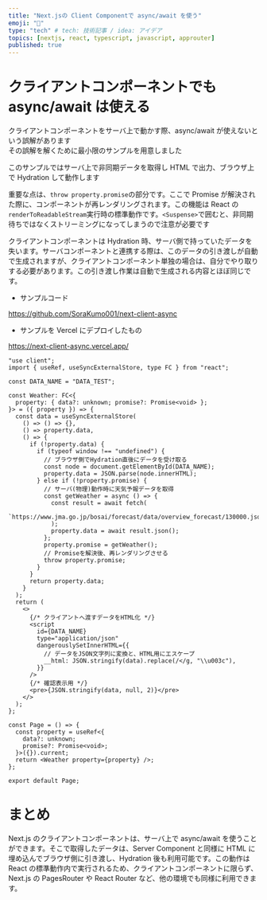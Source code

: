 ```yaml
---
title: "Next.jsの Client Componentで async/await を使う"
emoji: "🐷"
type: "tech" # tech: 技術記事 / idea: アイデア
topics: [nextjs, react, typescript, javascript, approuter]
published: true
---
```


# クライアントコンポーネントでも async/await は使える

クライアントコンポーネントをサーバ上で動かす際、async/await が使えないという誤解があります  
その誤解を解くために最小限のサンプルを用意しました

このサンプルではサーバ上で非同期データを取得し HTML で出力、ブラウザ上で Hydration して動作します

重要な点は、`throw property.promise`の部分です。ここで Promise が解決された際に、コンポーネントが再レンダリングされます。この機能は React の`renderToReadableStream`実行時の標準動作です。`<Suspense>`で囲むと、非同期待ちではなくストリーミングになってしまうので注意が必要です

クライアントコンポーネントは Hydration 時、サーバ側で持っていたデータを失います。サーバコンポーネントと連携する際は、このデータの引き渡しが自動で生成されますが、クライアントコンポーネント単独の場合は、自分でやり取りする必要があります。この引き渡し作業は自動で生成される内容とほぼ同じです。

- サンプルコード

https://github.com/SoraKumo001/next-client-async

- サンプルを Vercel にデプロイしたもの

https://next-client-async.vercel.app/

```tsx
"use client";
import { useRef, useSyncExternalStore, type FC } from "react";

const DATA_NAME = "DATA_TEST";

const Weather: FC<{
  property: { data?: unknown; promise?: Promise<void> };
}> = ({ property }) => {
  const data = useSyncExternalStore(
    () => () => {},
    () => property.data,
    () => {
      if (!property.data) {
        if (typeof window !== "undefined") {
          // ブラウザ側でHydration直後にデータを受け取る
          const node = document.getElementById(DATA_NAME);
          property.data = JSON.parse(node.innerHTML);
        } else if (!property.promise) {
          // サーバ(物理)動作時に天気予報データを取得
          const getWeather = async () => {
            const result = await fetch(
              `https://www.jma.go.jp/bosai/forecast/data/overview_forecast/130000.json`
            );
            property.data = await result.json();
          };
          property.promise = getWeather();
          // Promiseを解決後、再レンダリングさせる
          throw property.promise;
        }
      }
      return property.data;
    }
  );
  return (
    <>
      {/* クライアントへ渡すデータをHTML化 */}
      <script
        id={DATA_NAME}
        type="application/json"
        dangerouslySetInnerHTML={{
          // データをJSON文字列に変換と、HTML用にエスケープ
          __html: JSON.stringify(data).replace(/</g, "\\u003c"),
        }}
      />
      {/* 確認表示用 */}
      <pre>{JSON.stringify(data, null, 2)}</pre>
    </>
  );
};

const Page = () => {
  const property = useRef<{
    data?: unknown;
    promise?: Promise<void>;
  }>({}).current;
  return <Weather property={property} />;
};

export default Page;
```

# まとめ

Next.js のクライアントコンポーネントは、サーバ上で async/await を使うことができます。そこで取得したデータは、Server Component と同様に HTML に埋め込んでブラウザ側に引き渡し、Hydration 後も利用可能です。この動作は React の標準動作内で実行されるため、クライアントコンポーネントに限らず、Next.js の PagesRouter や React Router など、他の環境でも同様に利用できます。
